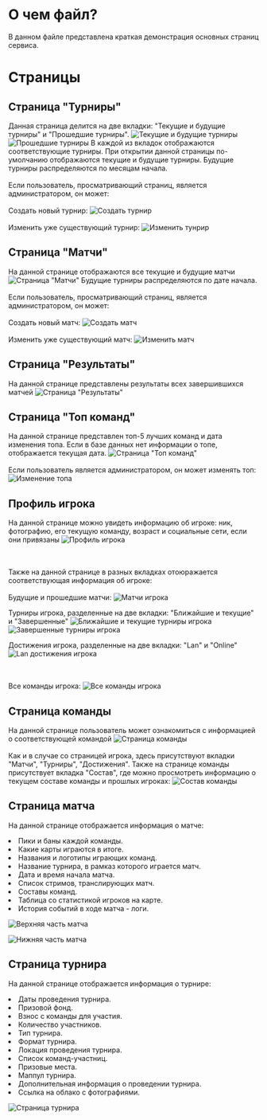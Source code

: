 # О чем файл?
В данном файле представлена краткая демонстрация основных страниц сервиса.

# Страницы
## Страница "Турниры"
Данная страница делится на две вкладки: "Текущие и будущие турниры" и "Прошедшие турниры".
![Текущие и будущие турниры](https://github.com/Tamada4a/KAST/blob/main/assets/2.%20Ongoing%20and%20upcoming%20events.png)
![Прошедшие турниры](https://github.com/Tamada4a/KAST/blob/main/assets/3.%20Ended%20events.png)
В каждой из вкладок отображаются соответствующие турниры. При открытии данной страницы по-умолчанию отображаются текущие и будущие турниры. Будущие турниры распределяются по месяцам начала.<br></br>
Если пользователь, просматривающий страниц, является администратором, он может:<br></br>
Создать новый турнир:
![Создать турнир](https://github.com/Tamada4a/KAST/blob/main/assets/4.%20Create%20new%20event.png)
<br></br>
Изменить уже существующий турнир:
![Изменить тунрир](https://github.com/Tamada4a/KAST/blob/main/assets/5.%20Edit%20event.png)

## Страница "Матчи"
На данной странице отображаются все текущие и будущие матчи
![Страница "Матчи"](https://github.com/Tamada4a/KAST/blob/main/assets/6.%20Matches%20page.png)
Будущие турниры распределяются по дате начала.<br></br>
Если пользователь, просматривающий страниц, является администратором, он может:<br></br>
Создать новый матч:
![Создать матч](https://github.com/Tamada4a/KAST/blob/main/assets/7.%20Create%20new%20match.png)
<br></br>
Изменить уже существующий матч:
![Изменить матч](https://github.com/Tamada4a/KAST/blob/main/assets/8.%20Edit%20match.png)

## Страница "Результаты"
На данной странице представлены результаты всех завершившихся матчей
![Страница "Результаты"](https://github.com/Tamada4a/KAST/blob/main/assets/9.%20Results%20page.png)

## Страница "Топ команд"
На данной странице представлен топ-5 лучших команд и дата изменения топа. Если в базе данных нет информации о топе, отображается текущая дата.
![Страница "Топ команд"](https://github.com/Tamada4a/KAST/blob/main/assets/10.%20Teams%20top%20page.png)
<br></br>
Если пользователь является администратором, он может изменять топ:
![Изменение топа](https://github.com/Tamada4a/KAST/blob/main/assets/11.%20Edit%20tems%20top.png)

## Профиль игрока
На данной странице можно увидеть информацию об игроке: ник, фотографию, его текущую команду, возраст и социальные сети, если они привязаны
![Профиль игрока](https://github.com/Tamada4a/KAST/blob/main/assets/1.%20Player%20profile.png)

<br></br>Также на данной странице в разных вкладках отоюражается соответствующая информация об игроке:<br></br>
Будущие и прошедшие матчи:
![Матчи игрока](https://github.com/Tamada4a/KAST/blob/main/assets/12.%20Player%20matches.png)

Турниры игрока, разделенные на две вкладки: "Ближайшие и текущие" и "Завершенные"
![Ближайшие и текущие турниры игрока](https://github.com/Tamada4a/KAST/blob/main/assets/13.%20Ongoing%20and%20upcoming%20player%20events.png)
![Завершенные турниры игрока](https://github.com/Tamada4a/KAST/blob/main/assets/14.%20Ended%20player%20events.png)

Достижения игрока, разделенные на две вкладки: "Lan" и "Online"
![Lan достижения игрока](https://github.com/Tamada4a/KAST/blob/main/assets/15.%20Player%20lan%20achievements.png)

<br></br>Все команды игрока:
![Все команды игрока](https://github.com/Tamada4a/KAST/blob/main/assets/16.%20Player%20rosters.png)

## Страница команды
На данной странице пользователь может ознакомиться с информацией о соответствующей командой
![Страница команды](https://github.com/Tamada4a/KAST/blob/main/assets/17.%20Team%20page.png)
<br></br>Как и в случае со страницей игрока, здесь присутствуют вкладки "Матчи", "Турниры", "Достижения". Также на странице команды присутствует вкладка "Состав", 
где можно просмотреть информацию о текущем составе команды и прошлых игроках:
![Состав команды](https://github.com/Tamada4a/KAST/blob/main/assets/18.%20Team%20players.png)

## Страница матча
На данной странице отображается информация о матче: 
<li>Пики и баны каждой команды.</li>
<li>Какие карты играются в итоге.</li>
<li>Названия и логотипы играющих команд.</li>
<li>Название турнира, в рамказ которого играется матч.</li>
<li>Дата и время начала матча.</li>
<li>Список стримов, транслирующих матч.</li>
<li>Составы команд.</li>
<li>Таблица со статистикой игроков на карте.</li>
<li>История событий в ходе матча - логи.</li>
 
![Верхняя часть матча](https://github.com/Tamada4a/KAST/blob/main/assets/19.%20Match%20page%20upper.png)

![Нижняя часть матча](https://github.com/Tamada4a/KAST/blob/main/assets/20.%20Match%20page%20bottom.png)

## Страница турнира
На данной странице отображается информация о турнире:
<li>Даты проведения турнира.</li>
<li>Призовой фонд.</li>
<li>Взнос с команды для участия.</li>
<li>Количество участников.</li>
<li>Тип турнира.</li>
<li>Формат турнира.</li>
<li>Локация проведения турнира.</li>
<li>Список команд-участниц.</li>
<li>Призовые места.</li>
<li>Маппул турнира.</li>
<li>Дополнительная информация о проведении турнира.</li>
<li>Ссылка на облако с фотографиями.</li>

![Страница турнира](https://github.com/Tamada4a/KAST/blob/main/assets/21.%20Event%20page.png)
